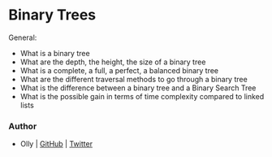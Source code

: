# Binary Trees

General:

- What is a binary tree
- What are the depth, the height, the size of a binary tree
- What is a complete, a full, a perfect, a balanced binary tree
- What are the different traversal methods to go through a binary tree
- What is the difference between a binary tree and a Binary Search Tree
- What is the possible gain in terms of time complexity compared to linked lists

### Author
* Olly | [GitHub](https://github.com/ollyimanishimwe) | [Twitter](https://twitter.com/ollyImanishimwe)